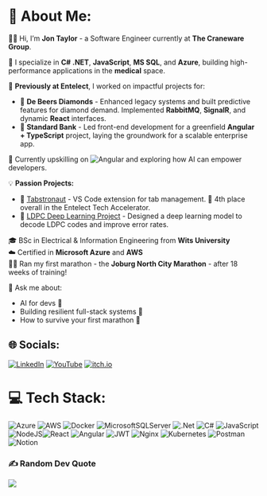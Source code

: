 # 💫 About Me:

👋🏻 Hi, I’m **Jon Taylor** - a Software Engineer currently at **The Craneware Group**.

🧠 I specialize in **C# .NET**, **JavaScript**, **MS SQL**, and **Azure**, building high-performance applications in the **medical** space.

💼 **Previously at Entelect**, I worked on impactful projects for:
- 💎 **De Beers Diamonds** - Enhanced legacy systems and built predictive features for diamond demand. Implemented **RabbitMQ**, **SignalR**, and dynamic **React** interfaces.
- 🏦 **Standard Bank** - Led front-end development for a greenfield **Angular + TypeScript** project, laying the groundwork for a scalable enterprise app.

🌱 Currently upskilling on ![Angular](https://img.shields.io/badge/Angular-DD0031?style=for-the-badge&logo=angular&logoColor=white) and exploring how AI can empower developers.

💡 **Passion Projects:**
- 🚀 [Tabstronaut](https://github.com/jhhtaylor/tabstronaut) - VS Code extension for tab management. 🥇 4th place overall in the Entelect Tech Accelerator.
- 🤖 [LDPC Deep Learning Project](https://drive.google.com/file/d/164qCd-4T5nT_fK7WOB7VX9Pg-xsBQGyI/view) - Designed a deep learning model to decode LDPC codes and improve error rates.

🎓 BSc in Electrical & Information Engineering from **Wits University**  
☁️ Certified in **Microsoft Azure** and **AWS**  
🏃‍♂️ Ran my first marathon - the **Joburg North City Marathon** - after 18 weeks of training!

💬 Ask me about:
- AI for devs 🤖
- Building resilient full-stack systems 🔧
- How to survive your first marathon 🏁

## 🌐 Socials:
[![LinkedIn](https://img.shields.io/badge/LinkedIn-%230077B5.svg?logo=linkedin&logoColor=white)](https://linkedin.com/in/jhhtaylor) [![YouTube](https://img.shields.io/badge/YouTube-%23FF0000.svg?logo=YouTube&logoColor=white)](https://youtube.com/@jhhtaylor) [![itch.io](https://img.shields.io/badge/itch.io-%23FA5C5C.svg?logo=itch.io&logoColor=white)](https://eminencegrise.itch.io/)

# 💻 Tech Stack:
![Azure](https://img.shields.io/badge/azure-%230072C6.svg?style=for-the-badge&logo=azure-devops&logoColor=white) ![AWS](https://img.shields.io/badge/AWS-%23FF9900.svg?style=for-the-badge&logo=amazon-aws&logoColor=white) ![Docker](https://img.shields.io/badge/docker-%230db7ed.svg?style=for-the-badge&logo=docker&logoColor=white) ![MicrosoftSQLServer](https://img.shields.io/badge/Microsoft%20SQL%20Sever-CC2927?style=for-the-badge&logo=microsoft%20sql%20server&logoColor=white) ![.Net](https://img.shields.io/badge/.NET-5C2D91?style=for-the-badge&logo=.net&logoColor=white) ![C#](https://img.shields.io/badge/c%23-%23239120.svg?style=for-the-badge&logo=c-sharp&logoColor=white) ![JavaScript](https://img.shields.io/badge/javascript-%23323330.svg?style=for-the-badge&logo=javascript&logoColor=%23F7DF1E) ![NodeJS](https://img.shields.io/badge/node.js-6DA55F?style=for-the-badge&logo=node.js&logoColor=white)![React](https://img.shields.io/badge/react-%2320232a.svg?style=for-the-badge&logo=react&logoColor=%2361DAFB) ![Angular](https://img.shields.io/badge/Angular-DD0031?style=for-the-badge&logo=angular&logoColor=white)
 ![JWT](https://img.shields.io/badge/JWT-black?style=for-the-badge&logo=JSON%20web%20tokens) ![Nginx](https://img.shields.io/badge/nginx-%23009639.svg?style=for-the-badge&logo=nginx&logoColor=white) ![Kubernetes](https://img.shields.io/badge/kubernetes-%23326ce5.svg?style=for-the-badge&logo=kubernetes&logoColor=white) ![Postman](https://img.shields.io/badge/Postman-FF6C37?style=for-the-badge&logo=postman&logoColor=white) ![Notion](https://img.shields.io/badge/Notion-%23000000.svg?style=for-the-badge&logo=notion&logoColor=white) 

### ✍️ Random Dev Quote
![](https://quotes-github-readme.vercel.app/api?type=horizontal&theme=radical)

<!-- Proudly created with GPRM ( https://gprm.itsvg.in ) -->
